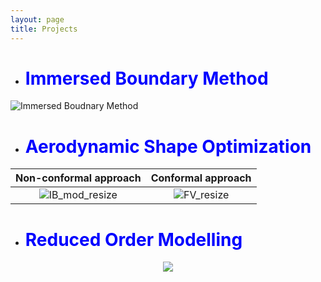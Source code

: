 ```yaml
---
layout: page
title: Projects
---
```

 
* # <span style="color:blue">Immersed Boundary Method </span>

![Immersed Boudnary Method](https://user-images.githubusercontent.com/34644464/221931342-03a1ca28-8e8f-4b9f-b0ce-3d7afe8deb33.jpg "A moving body simulation is performed using a fixed Cartesian non-conformal grid. This is unlike the traditional body-fitted methods wherein the computational mesh conforms to the shape of the body via remeshing. The approach utilises a sharp-interface immersed boundary method")


* # <span style="color:blue">Aerodynamic Shape Optimization</span>

Non-conformal approach             |  Conformal approach
:-------------------------:|:-------------------------:
![IB_mod_resize](https://user-images.githubusercontent.com/34644464/108954560-53f7c300-76b0-11eb-920f-6f26172d9079.gif)  |  ![FV_resize](https://user-images.githubusercontent.com/34644464/108243889-eddfdd00-7191-11eb-8ebc-6c92b30d9415.gif)


* # <span style="color:blue">Reduced Order Modelling</span>

<p align="center">
<img src="https://user-images.githubusercontent.com/34644464/111465352-573d1680-8765-11eb-940d-bd39a0e49fef.gif">
</p>
